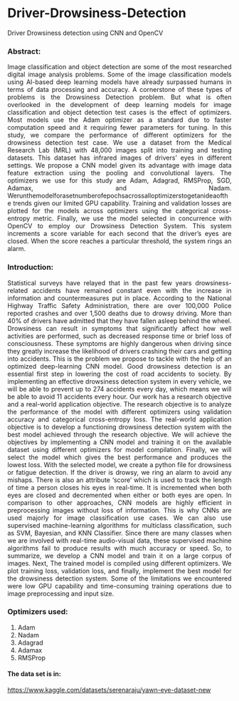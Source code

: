 # Driver-Drowsiness-Detection
Driver Drowsiness detection using CNN and OpenCV
### Abstract:
<p align="justify"> 
Image classification and object detection are some of the most researched digital image analysis problems. Some of the image classification models using AI-based deep learning models have already surpassed humans in terms of data processing and accuracy. A cornerstone of these types of problems is the Drowsiness Detection problem. But what is often overlooked in the development of deep learning models for image classification and object detection test cases is the effect of optimizers. Most models use the Adam optimizer as a standard due to faster computation speed and it requiring fewer parameters for tuning. In this study, we compare the performance of different optimizers for the drowsiness detection test case. We use a dataset from the Medical Research Lab (MRL) with 48,000 images split into training and testing datasets. This dataset has infrared images of drivers’ eyes in different settings. We propose a CNN model given its advantage with image data feature extraction using the pooling and convolutional layers. The optimizers we use for this study are Adam, Adagrad, RMSProp, SGD, Adamax, and Nadam. Werunthemodelforasetnumberofepochsacrossalloptimizerstogetanideaofthe trends given our limited GPU capability. Training and validation losses are plotted for the models across optimizers using the categorical cross-entropy metric. Finally, we use the model selected in concurrence with OpenCV to employ our Drowsiness Detection System. This system increments a score variable for each second that the driver’s eyes are closed. When the score reaches a particular threshold, the system rings an alarm.
</p>

### Introduction:
<p align="justify">
Statistical surveys have relayed that in the past few years drowsiness-related accidents have remained constant even with the increase in information and countermeasures put in place. According to the National Highway Traffic Safety Administration, there are over 100,000 Police reported crashes and over 1,500 deaths due to drowsy driving. More than 40% of drivers have admitted that they have fallen asleep behind the wheel. Drowsiness can result in symptoms that significantly affect how well activities are performed, such as decreased response time or brief loss of consciousness. These symptoms are highly dangerous when driving since they greatly increase the likelihood of drivers crashing their cars and getting into accidents. This is the problem we propose to tackle with the help of an optimized deep-learning CNN model.
Good drowsiness detection is an essential first step in lowering the cost of road accidents to society. By implementing an effective drowsiness detection system in every vehicle, we will be able to prevent up to 274 accidents every day, which means we will be able to avoid 11 accidents every hour.
Our work has a research objective and a real-world application objective. The research objective is to analyze the performance of the model with different optimizers using validation accuracy and categorical cross-entropy loss. The real-world application objective is to develop a functioning drowsiness detection system with the best model achieved through the research objective. We will achieve the objectives by implementing a CNN model and training it on the available dataset using different optimizers for model compilation. Finally, we will select the model which gives the best performance and produces the lowest loss. With the selected model, we create a python file for drowsiness or fatigue detection. If the driver is drowsy, we ring an alarm to avoid any mishaps. There is also an attribute ‘score’ which is used to track the length of time a person closes his eyes in real-time. It is incremented when both eyes are closed and decremented when either or both eyes are open.
In comparison to other approaches, CNN models are highly efficient in preprocessing images without loss of information. This is why CNNs are used majorly for image classification use cases. We can also use supervised machine-learning algorithms for multiclass classification, such as SVM, Bayesian, and KNN Classifier. Since there are many classes when we are involved with real-time audio-visual data, these supervised machine algorithms fail to produce results with much accuracy or speed.
So, to summarize, we develop a CNN model and train it on a large corpus of images. Next, The trained model is compiled using different optimizers. We plot training loss, validation loss, and finally, implement the best model for the drowsiness detection system. Some of the limitations we encountered were low GPU capability and time-consuming training operations due to image preprocessing and input size.
</p>

### Optimizers used:
<ol>
<li>Adam</li>
<li>Nadam</li>
<li>Adagrad</li>
<li>Adamax</li>
<li>RMSProp</li>
</ol>

#### The data set is in:
https://www.kaggle.com/datasets/serenaraju/yawn-eye-dataset-new
